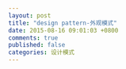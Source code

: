 ```yaml
---
layout: post
title: "design pattern-外观模式"
date: 2015-08-16 09:01:03 +0800
comments: true
published: false
categories: 设计模式
---
```

